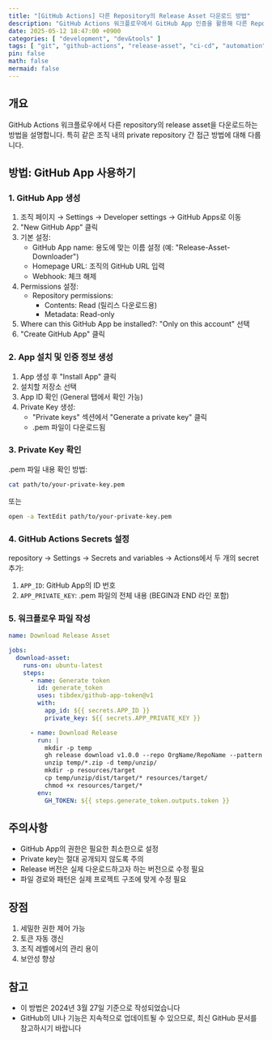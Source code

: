 ```yaml
---
title: "[GitHub Actions] 다른 Repository의 Release Asset 다운로드 방법"
description: "GitHub Actions 워크플로우에서 GitHub App 인증을 활용해 다른 Repository의 Release Asset을 안전하게 다운로드하는 방법을 정리합니다."
date: 2025-05-12 18:47:00 +0900
categories: [ "development", "dev&tools" ]
tags: [ "git", "github-actions", "release-asset", "ci-cd", "automation", "private-repo" ]
pin: false
math: false
mermaid: false
---
```


## 개요
GitHub Actions 워크플로우에서 다른 repository의 release asset을 다운로드하는 방법을 설명합니다. 특히 같은 조직 내의 private repository 간 접근 방법에 대해 다룹니다.

## 방법: GitHub App 사용하기

### 1. GitHub App 생성
1. 조직 페이지 → Settings → Developer settings → GitHub Apps로 이동
2. "New GitHub App" 클릭
3. 기본 설정:
   - GitHub App name: 용도에 맞는 이름 설정 (예: "Release-Asset-Downloader")
   - Homepage URL: 조직의 GitHub URL 입력
   - Webhook: 체크 해제
4. Permissions 설정:
   - Repository permissions:
     - Contents: Read (릴리스 다운로드용)
     - Metadata: Read-only
5. Where can this GitHub App be installed?: "Only on this account" 선택
6. "Create GitHub App" 클릭

### 2. App 설치 및 인증 정보 생성
1. App 생성 후 "Install App" 클릭
2. 설치할 저장소 선택
3. App ID 확인 (General 탭에서 확인 가능)
4. Private Key 생성:
   - "Private keys" 섹션에서 "Generate a private key" 클릭
   - .pem 파일이 다운로드됨

### 3. Private Key 확인
.pem 파일 내용 확인 방법:
```bash
cat path/to/your-private-key.pem
```
또는
```bash
open -a TextEdit path/to/your-private-key.pem
```

### 4. GitHub Actions Secrets 설정
repository → Settings → Secrets and variables → Actions에서 두 개의 secret 추가:
1. `APP_ID`: GitHub App의 ID 번호
2. `APP_PRIVATE_KEY`: .pem 파일의 전체 내용 (BEGIN과 END 라인 포함)

### 5. 워크플로우 파일 작성
```yaml
name: Download Release Asset

jobs:
  download-asset:
    runs-on: ubuntu-latest
    steps:
      - name: Generate token
        id: generate_token
        uses: tibdex/github-app-token@v1
        with:
          app_id: ${{ secrets.APP_ID }}
          private_key: ${{ secrets.APP_PRIVATE_KEY }}

      - name: Download Release
        run: |
          mkdir -p temp
          gh release download v1.0.0 --repo OrgName/RepoName --pattern "*.zip" --dir temp
          unzip temp/*.zip -d temp/unzip/
          mkdir -p resources/target
          cp temp/unzip/dist/target/* resources/target/
          chmod +x resources/target/*
        env:
          GH_TOKEN: ${{ steps.generate_token.outputs.token }}
```

## 주의사항
- GitHub App의 권한은 필요한 최소한으로 설정
- Private key는 절대 공개되지 않도록 주의
- Release 버전은 실제 다운로드하고자 하는 버전으로 수정 필요
- 파일 경로와 패턴은 실제 프로젝트 구조에 맞게 수정 필요

## 장점
1. 세밀한 권한 제어 가능
2. 토큰 자동 갱신
3. 조직 레벨에서의 관리 용이
4. 보안성 향상

## 참고
- 이 방법은 2024년 3월 27일 기준으로 작성되었습니다
- GitHub의 UI나 기능은 지속적으로 업데이트될 수 있으므로, 최신 GitHub 문서를 참고하시기 바랍니다
